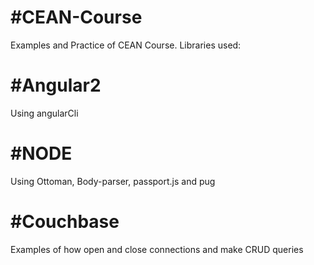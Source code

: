 
# #CEAN-Course
Examples and Practice of CEAN Course. Libraries used:
# #Angular2
Using angularCli
# #NODE
Using Ottoman, Body-parser, passport.js and pug
# #Couchbase
Examples of how open and close connections and make CRUD queries
